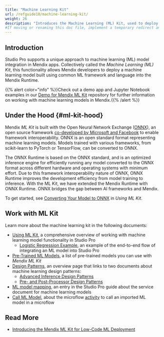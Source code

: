 ```yaml
---
title: "Machine Learning Kit"
url: /refguide10/machine-learning-kit/
weight: 26
description: "Introduces the Machine Learning (ML) Kit, used to deploy a machine learning model built using common ML framework."
#If moving or renaming this doc file, implement a temporary redirect and let the respective team know they should update the URL in the product. See Mapping to Products for more details.
---
```


## Introduction

Studio Pro supports a unique approach to machine learning (ML) model integration in Mendix apps. Collectively called the *Machine Learning (ML) Kit*, this functionality allows Mendix developers to deploy a machine learning model built using common ML framework and language into the Mendix Runtime.

{{% alert color="info" %}}Check out a demo app and Jupyter Notebook examples in our [Demo for Mendix ML Kit](https://github.com/mendix/mlkit-example-app) repository for further information on working with machine learning models in Mendix.{{% /alert %}}

## Under the Hood {#ml-kit-hood}

Mendix *ML Kit* is built with the Open Neural Network Exchange ([ONNX](https://onnx.ai/)), an open source framework [co-developed by Microsoft and Facebook](https://azure.microsoft.com/en-us/blog/microsoft-and-facebook-create-open-ecosystem-for-ai-model-interoperability/) to enable framework interoperability. ONNX is an open standard format representing machine learning models. Models trained with various frameworks, from scikit-learn to PyTorch or TensorFlow, can be converted to ONNX.

The ONNX Runtime is based on the ONNX standard, and is an optimized inference engine for efficiently running any model converted to the ONNX format across different hardware and operating systems with minimum effort. Due to this framework interoperability nature of ONNX, ONNX Runtime improves the development efficiency from model training to inference. With the ML Kit, we have extended the Mendix Runtime with ONNX Runtime. ONNX bridges the gap between AI frameworks and Mendix.

To get started, see [Converting Your Model to ONNX](/refguide10/machine-learning-kit/using-ml-kit/#convert-ml-model) in *Using ML Kit*.

## Work with ML Kit

Learn more about the machine learning kit in the following documents:

* [Using ML Kit](/refguide10/machine-learning-kit/using-ml-kit/), a comprehensive overview of working with machine learning model functionality in Studio Pro
    * [Logistic Regression Example](/refguide10/machine-learning-kit/using-ml-kit/logistic-regression/), an example of the end-to-end flow of integrating an ML model into Studio Pro
* [Pre-Trained ML Models](/refguide10/machine-learning-kit/pretrained-ml-models/), a list of pre-trained models you can use with *Mendix ML Kit*
* [Design Patterns](/refguide10/machine-learning-kit/design-patterns/), an overview page that links to two documents about machine learning design patterns:
    * [Advanced Inference Design Patterns](/refguide10/machine-learning-kit/design-patterns/advanced-inference/)
    * [Pre- and Post-Processor Design Patterns](/refguide10/machine-learning-kit/design-patterns/pre-post-processor-patterns/)
* [ML model mapping](/refguide10/ml-model-mapping/), an entry in the Studio Pro guide about the service document for machine learning models
* [Call ML Model](/refguide10/call-ml-model/), about the microflow [activity](/refguide10/activities/) to call an imported ML model in a microflow

## Read More

* [Introducing the Mendix ML Kit for Low-Code ML Deployment](https://www.mendix.com/blog/introducing-the-mendix-ml-kit-for-low-code-deployment/)
